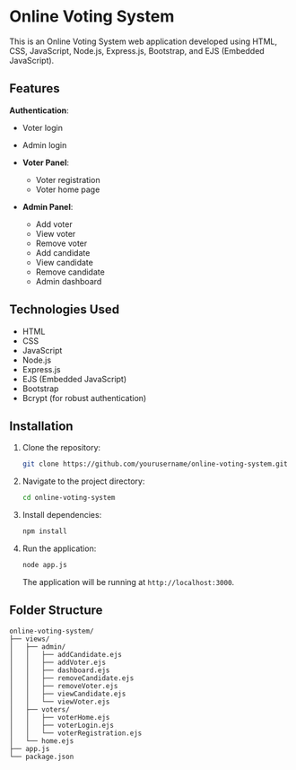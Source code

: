 # Online Voting System

This is an Online Voting System web application developed using HTML, CSS, JavaScript, Node.js, Express.js, Bootstrap, and EJS (Embedded JavaScript).

## Features
**Authentication**:
  - Voter login
  - Admin login

- **Voter Panel**:
  - Voter registration
  - Voter home page

- **Admin Panel**:
  - Add voter
  - View voter
  - Remove voter
  - Add candidate
  - View candidate
  - Remove candidate
  - Admin dashboard

## Technologies Used

- HTML
- CSS
- JavaScript
- Node.js
- Express.js
- EJS (Embedded JavaScript)
- Bootstrap
- Bcrypt (for robust authentication)

## Installation

1. Clone the repository:

   ```bash
   git clone https://github.com/yourusername/online-voting-system.git
   ```

2. Navigate to the project directory:

   ```bash
   cd online-voting-system
   ```

3. Install dependencies:

   ```bash
   npm install
   ```

4. Run the application:

   ```bash
   node app.js
   ```

   The application will be running at `http://localhost:3000`.

## Folder Structure

```
online-voting-system/
├── views/
│   ├── admin/
│   │   ├── addCandidate.ejs
│   │   ├── addVoter.ejs
│   │   ├── dashboard.ejs
│   │   ├── removeCandidate.ejs
│   │   ├── removeVoter.ejs
│   │   ├── viewCandidate.ejs
│   │   └── viewVoter.ejs
│   ├── voters/
│   │   ├── voterHome.ejs
│   │   ├── voterLogin.ejs
│   │   └── voterRegistration.ejs
│   └── home.ejs
├── app.js
└── package.json
```

